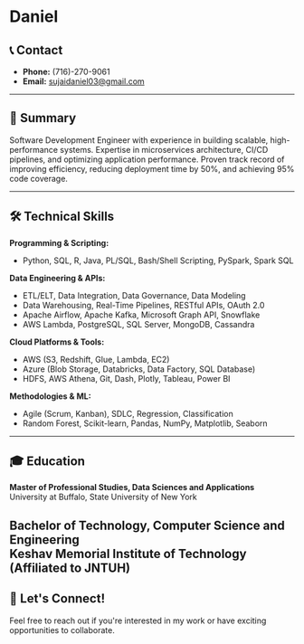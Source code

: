 # Daniel

## 📞 Contact  
- **Phone:** (716)-270-9061  
- **Email:** [sujaidaniel03@gmail.com](mailto:sujaidaniel03@gmail.com)  


---

## 📝 Summary  
Software Development Engineer with experience in building scalable, high-performance systems. Expertise in microservices architecture, CI/CD pipelines, and optimizing application performance. Proven track record of improving efficiency, reducing deployment time by 50%, and achieving 95% code coverage.

---

## 🛠️ Technical Skills  

**Programming & Scripting:**  
- Python, SQL, R, Java, PL/SQL, Bash/Shell Scripting, PySpark, Spark SQL  

**Data Engineering & APIs:**  
- ETL/ELT, Data Integration, Data Governance, Data Modeling  
- Data Warehousing, Real-Time Pipelines, RESTful APIs, OAuth 2.0  
- Apache Airflow, Apache Kafka, Microsoft Graph API, Snowflake  
- AWS Lambda, PostgreSQL, SQL Server, MongoDB, Cassandra  

**Cloud Platforms & Tools:**  
- AWS (S3, Redshift, Glue, Lambda, EC2)  
- Azure (Blob Storage, Databricks, Data Factory, SQL Database)  
- HDFS, AWS Athena, Git, Dash, Plotly, Tableau, Power BI  

**Methodologies & ML:**  
- Agile (Scrum, Kanban), SDLC, Regression, Classification  
- Random Forest, Scikit-learn, Pandas, NumPy, Matplotlib, Seaborn  

---

## 🎓 Education  

**Master of Professional Studies, Data Sciences and Applications**  
University at Buffalo, State University of New York  

**Bachelor of Technology, Computer Science and Engineering**  
Keshav Memorial Institute of Technology (Affiliated to JNTUH)  
---

## 🚀 Let's Connect!  
Feel free to reach out if you're interested in my work or have exciting opportunities to collaborate.  
